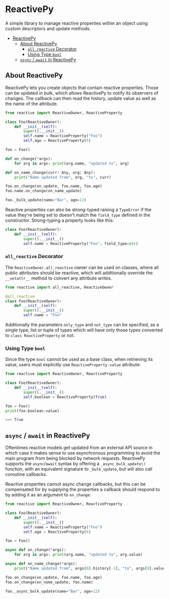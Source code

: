 # ReactivePy

A simple library to manage reactive properties within an object using custom descriptors and update methods.

- [ReactivePy](#reactivepy)
  - [About ReactivePy](#about-reactivepy)
    - [`all_reactive` Decorator](#all_reactive-decorator)
    - [Using Type `bool`](#using-type-bool)
  - [`async` / `await` in ReactivePy](#async--await-in-reactivepy)

## About ReactivePy

ReactivePy lets you create objects that contain reactive properties. Those can be updated in bulk, which allows ReactivePy to notify its observers of changes. The callback can then read the history, update value as well as the name of the attribute.

```python
from reactive import ReactiveOwner, ReactiveProperty

class Foo(ReactiveOwner):
    def __init__(self):
        super().__init__()
        self.name = ReactiveProperty("Foo")
        self.age = ReactiveProperty(6)

foo = Foo()

def on_change(*args):
    for arg in args: print(arg.name, "updated to", arg)

def on_name_change(curr: Any, org: Any):
    print("Name updated from", org, "to", curr)

foo.on_change(on_update, foo.name, foo.age)
foo.name.on_change(on_name_update)

foo._bulk_update(name="Bar", age=12)
```

Reactive properties can also be strong-typed raising a `TypeError` if the value they're being set to doesn't match the `field_type` defined in the constructor. Strong-typing a property looks like this:

```python
class Foo(ReactiveOwner):
    def __init__(self):
        super().__init__()
        self.name = ReactiveProperty("Foo", field_type=str)
```

### `all_reactive` Decorator

The `ReactiveOwner.all_reactive` owner can be used on classes, where all public attributes should be reactive, which will additionally override the `__setattr__` method to convert any attribute writes.

```python
from reactive import all_reactive, ReactiveOwner

@all_reactive
class Foo(ReactiveOwner):
    def __init__(self):
        super().__init__()
        self.name = "Foo"
```

Additionally the parameters `only_type` and `not_type` can be specified, as a single type, list or tuple of types which will have only those types converted to `class ReactiveProperty` or not.

### Using Type `bool`

Since the type `bool` cannot be used as a base class, when retrieving its value, users must explicitly use `ReactiveProperty.value` attribute:

```python
from reactive import ReactiveOwner, ReactiveProperty

class Foo(ReactiveOwner):
    def __init__(self):
        super().__init__()
        self.boolean = ReactiveProperty(True)

foo = Foo()
print(foo.boolean.value)

>>> True
```

## `async` / `await` in ReactivePy

Oftentimes reactive models get updated from an external API source in which case it makes sense to use asynchronous programming to avoid the main program from being blocked by network requests. ReactivePy supports the `async`/`await` syntax by offering a `_async_bulk_update()` function, with an equivalent signature to `_bulk_update`, but will also call coroutine callbacks.

Reactive properties cannot async change callbacks, but this can be compensated for by supplying the properties a callback should respond to by adding it as an argument to `on_change`:

```python
from reactive import ReactiveOwner, ReactiveProperty

class Foo(ReactiveOwner):
    def __init__(self):
        super().__init__()
        self.name = ReactiveProperty("Foo")
        self.age = ReactiveProperty(6)

foo = Foo()

async def on_change(*args):
    for arg in args: print(arg.name, "updated to", arg.value)

async def on_name_change(*args):
    print("Name updated from", args[0].history[-1], "to", args[0].value)

foo.on_change(on_update, foo.name, foo.age)
foo.on_change(on_name_update, foo.name)

foo._async_bulk_update(name="Bar", age=12)
```
